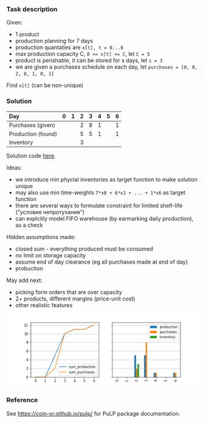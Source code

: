 ### Task description

Given:

- 1 product
- production planning for 7 days
- production quantaties are `x[t], t = 0...6`
- max production capacity C, `0 <= x[t] <= C`, let `C = 5`
- product is perishable, it can be stored for s days, let `s = 3`
- we are given a purchases schedule on each day, let `purchases = [0, 0, 2, 8, 1, 0, 1]`

Find `x[t]` (can be non-unique)

### Solution

| Day                |   0 |   1 |   2 |   3 |   4 |   5 |   6 |
|:-------------------|----:|----:|----:|----:|----:|----:|----:|
| Purchases (given)  |     |     |   2 |   8 |   1 |     |   1 |
| Production (found) |     |     |   5 |   5 |   1 |     |   1 |
| Inventory    |     |     |   3 |     |     |     |     |

Solution code [here](simple_demo.py).

Ideas:

- we introduce min phycial inventories as target function to make solution unique
- may also use min time-weights `7*x0 + 6*x1 + ... + 1*x6` as target function 
- there are several ways to formulate constraint for limited shelf-life ("условие непротухания")
- can explcitly model FIFO warehouse (by earmarking daily production), as a check

Hidden assumptions made:

- closed sum - everything produced must be consumed
- no limit on storage capacity
- assume end of day clearance (eg all purchases made at end of day)
- probuction

May add next:

- picking form orders that are over capacity
- 2+ products, different margins (price-unit cost)
- other realistic features

![](lp.png)

### Reference

See <https://coin-or.github.io/pulp/> for PuLP package documentation.
